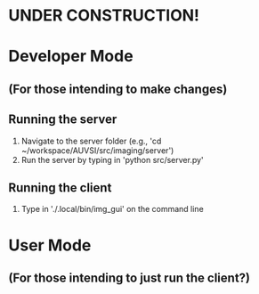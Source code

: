 # UNDER CONSTRUCTION! 

# Developer Mode 
## (For those intending to make changes)

## Running the server 
1. Navigate to the server folder (e.g., 'cd ~/workspace/AUVSI/src/imaging/server')
2. Run the server by typing in 'python src/server.py'

## Running the client
1. Type in './.local/bin/img_gui' on the command line

# User Mode
## (For those intending to just run the client?)
